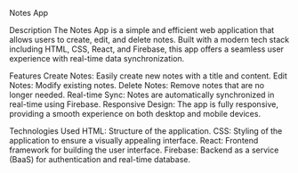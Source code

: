 Notes App

Description
The Notes App is a simple and efficient web application that allows users to create, edit, and delete notes. Built with a modern tech stack including HTML, CSS, React, and Firebase, this app offers a seamless user experience with real-time data synchronization.

Features
Create Notes: Easily create new notes with a title and content.
Edit Notes: Modify existing notes.
Delete Notes: Remove notes that are no longer needed.
Real-time Sync: Notes are automatically synchronized in real-time using Firebase.
Responsive Design: The app is fully responsive, providing a smooth experience on both desktop and mobile devices.

Technologies Used
HTML: Structure of the application.
CSS: Styling of the application to ensure a visually appealing interface.
React: Frontend framework for building the user interface.
Firebase: Backend as a service (BaaS) for authentication and real-time database.

